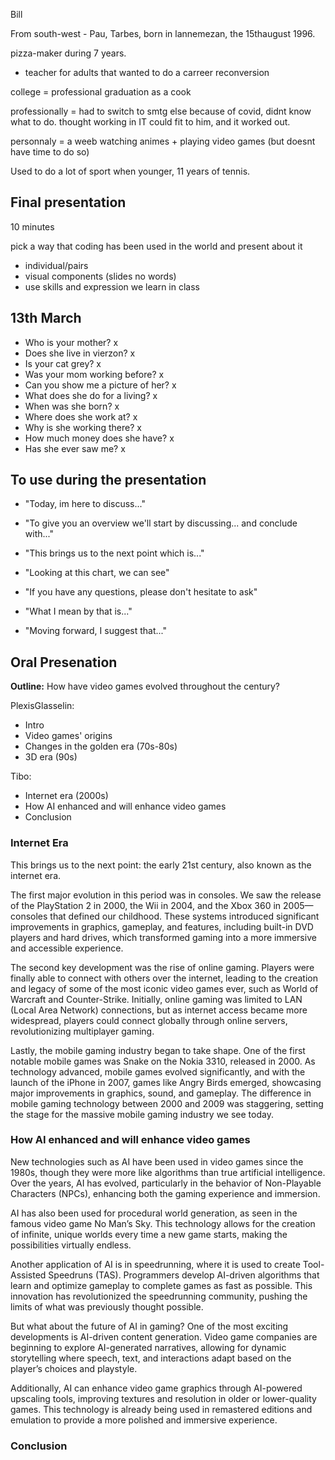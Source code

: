 Bill

From south-west - Pau, Tarbes, born in lannemezan, the 15thaugust 1996.

pizza-maker during 7 years.

- teacher for adults that wanted to do a carreer reconversion

college = professional graduation as a cook

professionally = had to switch to smtg else because of covid, didnt know what to do. thought working in IT could fit to him, and it worked out.

personnaly = a weeb watching animes + playing video games (but doesnt have time to do so)

Used to do a lot of sport when younger, 11 years of tennis.

## Final presentation

10 minutes

pick a way that coding has been used in the world and present about it

- individual/pairs
- visual components (slides no words)
- use skills and expression we learn in class

## 13th March

- Who is your mother? x
- Does she live in vierzon? x
- Is your cat grey? x
- Was your mom working before? x
- Can you show me a picture of her? x
- What does she do for a living? x
- When was she born? x
- Where does she work at? x
- Why is she working there? x
- How much money does she have? x
- Has she ever saw me? x

## To use during the presentation

- "Today, im here to discuss..."

- "To give you an overview we'll start by discussing... and conclude with..."

- "This brings us to the next point which is..."

- "Looking at this chart, we can see"

- "If you have any questions, please don't hesitate to ask"

- "What I mean by that is..."

- "Moving forward, I suggest that..."

## Oral Presenation

**Outline:** How have video games evolved throughout the century?

PlexisGlasselin:

- Intro
- Video games' origins
- Changes in the golden era (70s-80s)
- 3D era (90s)

Tibo:

- Internet era (2000s)
- How AI enhanced and will enhance video games
- Conclusion

### Internet Era

This brings us to the next point: the early 21st century, also known as the internet era.

The first major evolution in this period was in consoles. We saw the release of the PlayStation 2 in 2000, the Wii in 2004, and the Xbox 360 in 2005—consoles that defined our childhood. These systems introduced significant improvements in graphics, gameplay, and features, including built-in DVD players and hard drives, which transformed gaming into a more immersive and accessible experience.

The second key development was the rise of online gaming. Players were finally able to connect with others over the internet, leading to the creation and legacy of some of the most iconic video games ever, such as World of Warcraft and Counter-Strike. Initially, online gaming was limited to LAN (Local Area Network) connections, but as internet access became more widespread, players could connect globally through online servers, revolutionizing multiplayer gaming.

Lastly, the mobile gaming industry began to take shape. One of the first notable mobile games was Snake on the Nokia 3310, released in 2000. As technology advanced, mobile games evolved significantly, and with the launch of the iPhone in 2007, games like Angry Birds emerged, showcasing major improvements in graphics, sound, and gameplay. The difference in mobile gaming technology between 2000 and 2009 was staggering, setting the stage for the massive mobile gaming industry we see today.

### How AI enhanced and will enhance video games

New technologies such as AI have been used in video games since the 1980s, though they were more like algorithms than true artificial intelligence. Over the years, AI has evolved, particularly in the behavior of Non-Playable Characters (NPCs), enhancing both the gaming experience and immersion.

AI has also been used for procedural world generation, as seen in the famous video game No Man’s Sky. This technology allows for the creation of infinite, unique worlds every time a new game starts, making the possibilities virtually endless.

Another application of AI is in speedrunning, where it is used to create Tool-Assisted Speedruns (TAS). Programmers develop AI-driven algorithms that learn and optimize gameplay to complete games as fast as possible. This innovation has revolutionized the speedrunning community, pushing the limits of what was previously thought possible.

But what about the future of AI in gaming? One of the most exciting developments is AI-driven content generation. Video game companies are beginning to explore AI-generated narratives, allowing for dynamic storytelling where speech, text, and interactions adapt based on the player’s choices and playstyle.

Additionally, AI can enhance video game graphics through AI-powered upscaling tools, improving textures and resolution in older or lower-quality games. This technology is already being used in remastered editions and emulation to provide a more polished and immersive experience.

### Conclusion

